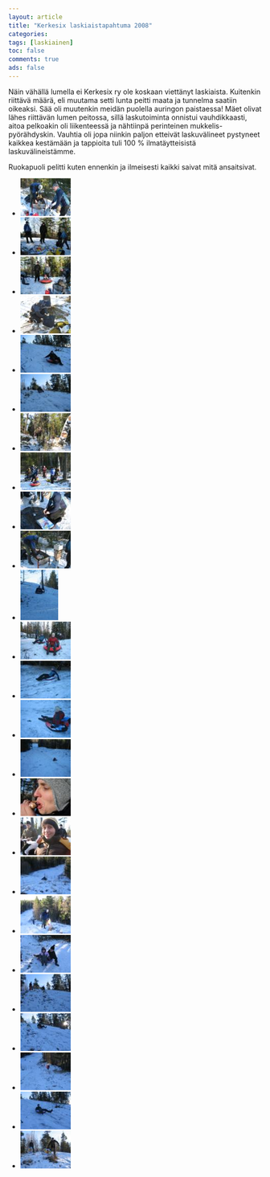 ```yaml
---
layout: article 
title: "Kerkesix laskiaistapahtuma 2008" 
categories: 
tags: [laskiainen]
toc: false 
comments: true 
ads: false 
---
```


Näin vähällä lumella ei Kerkesix ry ole koskaan viettänyt laskiaista.
Kuitenkin riittävä määrä, eli muutama setti lunta peitti maata ja
tunnelma saatiin oikeaksi. Sää oli muutenkin meidän puolella auringon
paistaessa! Mäet olivat lähes riittävän lumen peitossa, sillä
laskutoiminta onnistui vauhdikkaasti, aitoa pelkoakin oli liikenteessä
ja nähtiinpä perinteinen mukkelis-pyörähdyskin. Vauhtia oli jopa niinkin
paljon etteivät laskuvälineet pystyneet kaikkea kestämään ja tappioita
tuli 100 % ilmatäytteisistä laskuvälineistämme.

Ruokapuoli pelitti kuten ennenkin ja ilmeisesti kaikki saivat mitä
ansaitsivat.

<div class="image-gallery" markdown="1">

-   [![](/images/laskiainen-2008/Thumbnails/IMG_1150.JPG)](/images/laskiainen-2008/IMG_1150.JPG)
-   [![](/images/laskiainen-2008/Thumbnails/IMG_1151.JPG)](/images/laskiainen-2008/IMG_1151.JPG)
-   [![](/images/laskiainen-2008/Thumbnails/IMG_1152.JPG)](/images/laskiainen-2008/IMG_1152.JPG)
-   [![](/images/laskiainen-2008/Thumbnails/IMG_1153.JPG)](/images/laskiainen-2008/IMG_1153.JPG)
-   [![](/images/laskiainen-2008/Thumbnails/IMG_1155.JPG)](/images/laskiainen-2008/IMG_1155.JPG)
-   [![](/images/laskiainen-2008/Thumbnails/IMG_1157.JPG)](/images/laskiainen-2008/IMG_1157.JPG)
-   [![](/images/laskiainen-2008/Thumbnails/IMG_1159.JPG)](/images/laskiainen-2008/IMG_1159.JPG)
-   [![](/images/laskiainen-2008/Thumbnails/IMG_1160.JPG)](/images/laskiainen-2008/IMG_1160.JPG)
-   [![](/images/laskiainen-2008/Thumbnails/IMG_1161.JPG)](/images/laskiainen-2008/IMG_1161.JPG)
-   [![](/images/laskiainen-2008/Thumbnails/IMG_6534.JPG)](/images/laskiainen-2008/IMG_6534.JPG)
-   [![](/images/laskiainen-2008/Thumbnails/IMG_6551.JPG)](/images/laskiainen-2008/IMG_6551.JPG)
-   [![](/images/laskiainen-2008/Thumbnails/IMG_6555.JPG)](/images/laskiainen-2008/IMG_6555.JPG)
-   [![](/images/laskiainen-2008/Thumbnails/IMG_6558.JPG)](/images/laskiainen-2008/IMG_6558.JPG)
-   [![](/images/laskiainen-2008/Thumbnails/IMG_6559.JPG)](/images/laskiainen-2008/IMG_6559.JPG)
-   [![](/images/laskiainen-2008/Thumbnails/IMG_6560.JPG)](/images/laskiainen-2008/IMG_6560.JPG)
-   [![](/images/laskiainen-2008/Thumbnails/IMG_6569.JPG)](/images/laskiainen-2008/IMG_6569.JPG)
-   [![](/images/laskiainen-2008/Thumbnails/IMG_6578.JPG)](/images/laskiainen-2008/IMG_6578.JPG)
-   [![](/images/laskiainen-2008/Thumbnails/laksiainen%202008%20001.jpg)](/images/laskiainen-2008/laksiainen%202008%20001.jpg)
-   [![](/images/laskiainen-2008/Thumbnails/laksiainen%202008%20002.jpg)](/images/laskiainen-2008/laksiainen%202008%20002.jpg)
-   [![](/images/laskiainen-2008/Thumbnails/laksiainen%202008%20004.jpg)](/images/laskiainen-2008/laksiainen%202008%20004.jpg)
-   [![](/images/laskiainen-2008/Thumbnails/laksiainen%202008%20005.jpg)](/images/laskiainen-2008/laksiainen%202008%20005.jpg)
-   [![](/images/laskiainen-2008/Thumbnails/laksiainen%202008%20006.jpg)](/images/laskiainen-2008/laksiainen%202008%20006.jpg)
-   [![](/images/laskiainen-2008/Thumbnails/laksiainen%202008%20008.jpg)](/images/laskiainen-2008/laksiainen%202008%20008.jpg)
-   [![](/images/laskiainen-2008/Thumbnails/laksiainen%202008%20009.jpg)](/images/laskiainen-2008/laksiainen%202008%20009.jpg)
-   [![](/images/laskiainen-2008/Thumbnails/laksiainen%202008%20010.jpg)](/images/laskiainen-2008/laksiainen%202008%20010.jpg)

</div>
